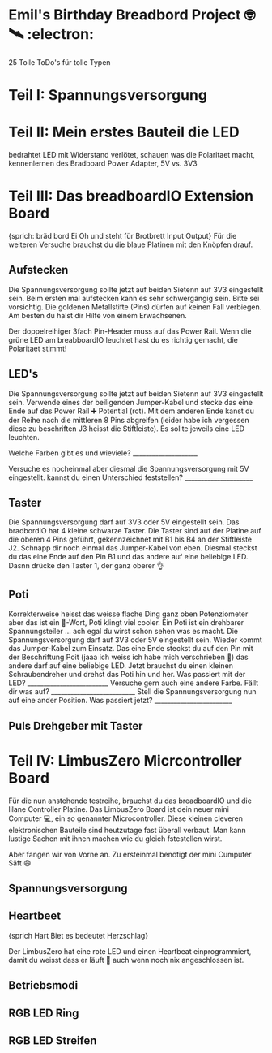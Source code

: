 # Emil's Birthday Breadbord Project 🤓 🛰️ :electron:
25 Tolle ToDo's für tolle Typen

# Teil I: Spannungsversorgung

# Teil II: Mein erstes Bauteil die LED
bedrahtet LED mit Widerstand verlötet, schauen was die Polaritaet macht, kennenlernen des Bradboard Power Adapter, 5V vs. 3V3

# Teil III: Das breadboardIO Extension Board
{sprich: bräd bord Ei Oh und steht für Brotbrett Input Output}
Für die weiteren Versuche brauchst du die blaue Platinen mit den Knöpfen drauf.

## Aufstecken
Die Spannungsversorgung sollte jetzt auf beiden Sietenn auf 3V3 eingestellt sein.
Beim ersten mal aufstecken kann es sehr schwergängig sein. Bitte sei vorsichtig. Die goldenen Metallstifte (Pins) dürfen auf keinen Fall verbiegen.
Am besten du halst dir Hilfe von einem Erwachsenen. 

Der doppelreihiger 3fach Pin-Header muss auf das Power Rail. Wenn die grüne LED am breabboardIO leuchtet hast du es richtig gemacht, die Polaritaet stimmt!

## LED's
Die Spannungsversorgung sollte jetzt auf beiden Sietenn auf 3V3 eingestellt sein.
Verwende eines der beiligenden Jumper-Kabel und stecke das eine Ende auf das Power Rail ➕ Potential (rot). Mit dem anderen Ende kanst du der Reihe nach 
die mittleren 8 Pins abgreifen (leider habe ich vergessen diese zu beschriften J3 heisst die Stiftleiste).
Es sollte jeweils eine LED leuchten.

Welche Farben gibt es und wieviele? ____________________

Versuche es nocheinmal aber diesmal die Spannungsversorgung mit 5V eingestellt. kannst du einen Unterschied feststellen? _____________________

## Taster
Die Spannungsversorgung darf auf 3V3 oder 5V eingestellt sein.
Das bradbordIO hat 4 kleine schwarze Taster. Die Taster sind auf der Platine auf die oberen 4 Pins geführt, gekennzeichnet mit B1 bis B4 an der Stiftleiste J2.
Schnapp dir noch einmal das Jumper-Kabel von eben. Diesmal steckst du das eine Ende auf den Pin B1 und das andere auf eine beliebige LED. Dasnn drücke den Taster 1, der ganz oberer 👌 

## Poti
Korrekterweise heisst das weisse flache Ding ganz oben Potenziometer aber das ist ein 💩-Wort, Poti klingt viel cooler.
Ein Poti ist ein drehbarer Spannungsteiler ... ach egal du wirst schon sehen was es macht.
Die Spannungsversorgung darf auf 3V3 oder 5V eingestellt sein. Wieder kommt das Jumper-Kabel zum Einsatz.
Das eine Ende steckst du auf den Pin mit der Beschriftung Poit (jaaa ich weiss ich habe mich verschrieben 🙈) das andere darf auf eine beliebige LED.
Jetzt brauchst du einen kleinen Schraubendreher und drehst das Poti hin und her. Was passiert mit der LED? _________________________
Versuche gern auch eine andere Farbe. Fällt dir was auf? __________________________
Stell die Spannungsversorgung nun auf eine ander Position. Was passiert jetzt? ________________________
## Puls Drehgeber mit Taster

# Teil IV: LimbusZero Micrcontroller Board
Für die nun anstehende testreihe, brauchst du das breadboardIO und die lilane Controller Platine. Das LimbusZero Board ist dein neuer mini Computer 💻, ein so genannter Microcontroller.
Diese kleinen cleveren elektronischen Bauteile sind heutzutage fast überall verbaut. Man kann lustige Sachen mit ihnen machen wie du gleich fstestellen wirst.

Aber fangen wir von Vorne an. Zu ersteinmal benötigt der mini Cumputer Säft 😄

## Spannungsversorgung

## Heartbeet
{sprich Hart Biet es bedeutet Herzschlag}

Der LimbusZero hat eine rote LED und einen Heartbeat einprogrammiert, damit du weisst dass er läuft 🏃 auch wenn noch nix angeschlossen ist.


## Betriebsmodi

## RGB LED Ring

## RGB LED Streifen
